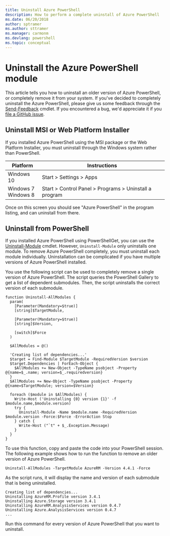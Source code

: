 ```yaml
---
title: Uninstall Azure PowerShell
description: How to perform a complete uninstall of Azure PowerShell
ms.date: 06/20/2018
author: sptramer
ms.author: sttramer
ms.manager: carmonm
ms.devlang: powershell
ms.topic: conceptual
---
```

# Uninstall the Azure PowerShell module

This article tells you how to uninstall an older version of Azure PowerShell, or completely remove it from
your system. If you've decided to completely uninstall the Azure PowerShell, please give us some feedback
through the [Send-Feedback](/powershell/module/azurerm.profile/send-feedback) cmdlet.
If you encountered a bug, we'd appreciate it if you [file a GitHub issue](https://github.com/azure/azure-powershell/issues).

## Uninstall MSI or Web Platform Installer

If you installed Azure PowerShell using the MSI package or the Web Platform Installer, you must uninstall through the Windows
system rather than PowerShell.

| Platform | Instructions |
|----------|--------------|
| Windows 10 | Start > Settings > Apps |
| Windows 7 </br>Windows 8 | Start > Control Panel > Programs > Uninstall a program |

Once on this screen you should see "Azure PowerShell" in the program listing, and can uninstall from there.

## Uninstall from PowerShell

If you installed Azure PowerShell using PowerShellGet, you can use the
[Uninstall-Module](/powershell/module/powershellget/uninstall-module) cmdlet. However,
`Uninstall-Module` only uninstalls one module. To remove Azure PowerShell completely, you must
uninstall each module individually. Uninstallation can be complicated if you have multiple versions of Azure
PowerShell installed.

You use the following script can be used to completely remove a single version of Azure PowerShell. The
script queries the PowerShell Gallery to get a list of dependent submodules. Then, the script
uninstalls the correct version of each submodule.

```powershell-interactive
function Uninstall-AllModules {
  param(
    [Parameter(Mandatory=$true)]
    [string]$TargetModule,

    [Parameter(Mandatory=$true)]
    [string]$Version,

    [switch]$Force
  )

  $AllModules = @()

  'Creating list of dependencies...'
  $target = Find-Module $TargetModule -RequiredVersion $version
  $target.Dependencies | ForEach-Object {
    $AllModules += New-Object -TypeName psobject -Property @{name=$_.name; version=$_.requiredversion}
  }
  $AllModules += New-Object -TypeName psobject -Property @{name=$TargetModule; version=$Version}

  foreach ($module in $AllModules) {
    Write-Host ('Uninstalling {0} version {1}' -f $module.name,$module.version)
    try {
      Uninstall-Module -Name $module.name -RequiredVersion $module.version -Force:$Force -ErrorAction Stop
    } catch {
      Write-Host ("`t" + $_.Exception.Message)
    }
  }
}
```

To use this function, copy and paste the code into your PowerShell session. The following example
shows how to run the function to remove an older version of Azure PowerShell.

```powershell-interactive
Uninstall-AllModules -TargetModule AzureRM -Version 4.4.1 -Force
```

As the script runs, it will display the name and version of each submodule that is being
uninstalled.

```output
Creating list of dependencies...
Uninstalling AzureRM.Profile version 3.4.1
Uninstalling Azure.Storage version 3.4.1
Uninstalling AzureRM.AnalysisServices version 0.4.7
Uninstalling Azure.AnalysisServices version 0.4.7
...
```

Run this command for every version of Azure PowerShell that you want to uninstall.